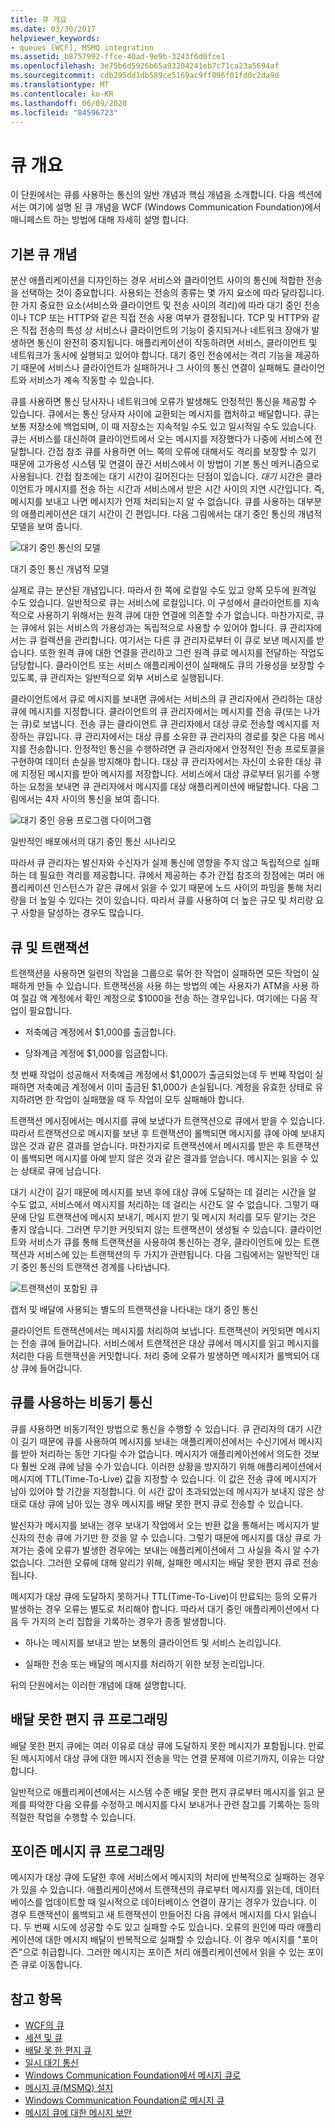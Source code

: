 ```yaml
---
title: 큐 개요
ms.date: 03/30/2017
helpviewer_keywords:
- queues [WCF], MSMQ integration
ms.assetid: b8757992-ffce-40ad-9e9b-3243f6d0fce1
ms.openlocfilehash: 3e75b6d5926b65a93204241eb7c71ca23a5694af
ms.sourcegitcommit: cdb295dd1db589ce5169ac9ff096f01fd0c2da9d
ms.translationtype: MT
ms.contentlocale: ko-KR
ms.lasthandoff: 06/09/2020
ms.locfileid: "84596723"
---
```

# <a name="queues-overview"></a>큐 개요

이 단원에서는 큐를 사용하는 통신의 일반 개념과 핵심 개념을 소개합니다. 다음 섹션에서는 여기에 설명 된 큐 개념을 WCF (Windows Communication Foundation)에서 매니페스트 하는 방법에 대해 자세히 설명 합니다.  
  
## <a name="basic-queuing-concepts"></a>기본 큐 개념  
 분산 애플리케이션을 디자인하는 경우 서비스와 클라이언트 사이의 통신에 적합한 전송을 선택하는 것이 중요합니다. 사용되는 전송의 종류는 몇 가지 요소에 따라 달라집니다. 한 가지 중요한 요소(서비스와 클라이언트 및 전송 사이의 격리)에 따라 대기 중인 전송이나 TCP 또는 HTTP와 같은 직접 전송 사용 여부가 결정됩니다. TCP 및 HTTP와 같은 직접 전송의 특성 상 서비스나 클라이언트의 기능이 중지되거나 네트워크 장애가 발생하면 통신이 완전히 중지됩니다. 애플리케이션이 작동하려면 서비스, 클라이언트 및 네트워크가 동시에 실행되고 있어야 합니다. 대기 중인 전송에서는 격리 기능을 제공하기 때문에 서비스나 클라이언트가 실패하거나 그 사이의 통신 연결이 실패해도 클라이언트와 서비스가 계속 작동할 수 있습니다.  
  
 큐를 사용하면 통신 당사자나 네트워크에 오류가 발생해도 안정적인 통신을 제공할 수 있습니다. 큐에서는 통신 당사자 사이에 교환되는 메시지를 캡처하고 배달합니다. 큐는 보통 저장소에 백업되며, 이 때 저장소는 지속적일 수도 있고 일시적일 수도 있습니다. 큐는 서비스를 대신하여 클라이언트에서 오는 메시지를 저장했다가 나중에 서비스에 전달합니다. 간접 참조 큐를 사용하면 어느 쪽의 오류에 대해서도 격리를 보장할 수 있기 때문에 고가용성 시스템 및 연결이 끊긴 서비스에서 이 방법이 기본 통신 메커니즘으로 사용됩니다. 간접 참조에는 대기 시간이 길어진다는 단점이 있습니다. *대기* 시간은 클라이언트가 메시지를 전송 하는 시간과 서비스에서 받은 시간 사이의 지연 시간입니다. 즉, 메시지를 보내고 나면 메시지가 언제 처리되는지 알 수 없습니다. 큐를 사용하는 대부분의 애플리케이션은 대기 시간이 긴 편입니다. 다음 그림에서는 대기 중인 통신의 개념적 모델을 보여 줍니다.  
  
 ![대기 중인 통신의 모델](media/qconceptual-figure1c.gif "QConceptual-Figure1c")  
  
 대기 중인 통신 개념적 모델  
  
 실제로 큐는 분산된 개념입니다. 따라서 한 쪽에 로컬일 수도 있고 양쪽 모두에 원격일 수도 있습니다. 일반적으로 큐는 서비스에 로컬입니다. 이 구성에서 클라이언트를 지속적으로 사용하기 위해서는 원격 큐에 대한 연결에 의존할 수가 없습니다. 마찬가지로, 큐는 큐에서 읽는 서비스의 가용성과는 독립적으로 사용할 수 있어야 합니다. 큐 관리자에서는 큐 컬렉션을 관리합니다. 여기서는 다른 큐 관리자로부터 이 큐로 보낸 메시지를 받습니다. 또한 원격 큐에 대한 연결을 관리하고 그런 원격 큐로 메시지를 전달하는 작업도 담당합니다. 클라이언트 또는 서비스 애플리케이션이 실패해도 큐의 가용성을 보장할 수 있도록, 큐 관리자는 일반적으로 외부 서비스로 실행됩니다.  
  
 클라이언트에서 큐로 메시지를 보내면 큐에서는 서비스의 큐 관리자에서 관리하는 대상 큐에 메시지를 지정합니다. 클라이언트의 큐 관리자에서는 메시지를 전송 큐(또는 나가는 큐)로 보냅니다. 전송 큐는 클라이언트 큐 관리자에서 대상 큐로 전송할 메시지를 저장하는 큐입니다. 큐 관리자에서는 대상 큐를 소유한 큐 관리자의 경로를 찾은 다음 메시지를 전송합니다. 안정적인 통신을 수행하려면 큐 관리자에서 안정적인 전송 프로토콜을 구현하여 데이터 손실을 방지해야 합니다. 대상 큐 관리자에서는 자신이 소유한 대상 큐에 지정된 메시지를 받아 메시지를 저장합니다. 서비스에서 대상 큐로부터 읽기를 수행하는 요청을 보내면 큐 관리자에서 메시지를 대상 애플리케이션에 배달합니다. 다음 그림에서는 4자 사이의 통신을 보여 줍니다.  
  
 ![대기 중인 응용 프로그램 다이어그램](media/distributed-queue-figure.jpg "분산 큐 그림")  
  
 일반적인 배포에서의 대기 중인 통신 시나리오  
  
 따라서 큐 관리자는 발신자와 수신자가 실제 통신에 영향을 주지 않고 독립적으로 실패하는 데 필요한 격리를 제공합니다. 큐에서 제공하는 추가 간접 참조의 장점에는 여러 애플리케이션 인스턴스가 같은 큐에서 읽을 수 있기 때문에 노드 사이의 파밍을 통해 처리량을 더 높일 수 있다는 것이 있습니다. 따라서 큐를 사용하여 더 높은 규모 및 처리량 요구 사항을 달성하는 경우도 많습니다.  
  
## <a name="queues-and-transactions"></a>큐 및 트랜잭션  
 트랜잭션을 사용하면 일련의 작업을 그룹으로 묶어 한 작업이 실패하면 모든 작업이 실패하게 만들 수 있습니다. 트랜잭션을 사용 하는 방법의 예는 사용자가 ATM을 사용 하 여 절감 액 계정에서 확인 계정으로 $1000을 전송 하는 경우입니다. 여기에는 다음 작업이 필요합니다.  
  
- 저축예금 계정에서 $1,000를 출금합니다.  
  
- 당좌계금 계정에 $1,000를 입금합니다.  
  
 첫 번째 작업이 성공해서 저축예금 계정에서 $1,000가 출금되었는데 두 번째 작업이 실패하면 저축예금 계정에서 이미 출금된 $1,000가 손실됩니다. 계정을 유효한 상태로 유지하려면 한 작업이 실패했을 때 두 작업이 모두 실패해야 합니다.  
  
 트랜잭션 메시징에서는 메시지를 큐에 보냈다가 트랜잭션으로 큐에서 받을 수 있습니다. 따라서 트랜잭션으로 메시지를 보낸 후 트랜잭션이 롤백되면 메시지를 큐에 아예 보내지 않은 것과 같은 결과를 얻습니다. 마찬가지로 트랜잭션에서 메시지를 받은 후 트랜잭션이 롤백되면 메시지를 아예 받지 않은 것과 같은 결과를 얻습니다. 메시지는 읽을 수 있는 상태로 큐에 남습니다.  
  
 대기 시간이 길기 때문에 메시지를 보낸 후에 대상 큐에 도달하는 데 걸리는 시간을 알 수도 없고, 서비스에서 메시지를 처리하는 데 걸리는 시간도 알 수 없습니다. 그렇기 때문에 단일 트랜잭션에 메시지 보내기, 메시지 받기 및 메시지 처리를 모두 맡기는 것은 좋지 않습니다. 그러면 무기한 커밋되지 않는 트랜잭션이 생성될 수 있습니다. 클라이언트와 서비스가 큐를 통해 트랜잭션을 사용하여 통신하는 경우, 클라이언트에 있는 트랜잭션과 서비스에 있는 트랜잭션의 두 가지가 관련됩니다. 다음 그림에서는 일반적인 대기 중인 통신의 트랜잭션 경계를 나타냅니다.  
  
 ![트랜잭션이 포함된 큐](media/qwithtransactions-figure3.gif "QWithTransactions Figure3")  
  
 캡처 및 배달에 사용되는 별도의 트랜잭션을 나타내는 대기 중인 통신  
  
 클라이언트 트랜잭션에서는 메시지를 처리하여 보냅니다. 트랜잭션이 커밋되면 메시지는 전송 큐에 들어갑니다. 서비스에서 트랜잭션은 대상 큐에서 메시지를 읽고 메시지를 처리한 다음 트랜잭션을 커밋합니다. 처리 중에 오류가 발생하면 메시지가 롤백되어 대상 큐에 들어갑니다.  
  
## <a name="asynchronous-communication-using-queues"></a>큐를 사용하는 비동기 통신  
 큐를 사용하면 비동기적인 방법으로 통신을 수행할 수 있습니다. 큐 관리자의 대기 시간이 길기 때문에 큐를 사용하여 메시지를 보내는 애플리케이션에서는 수신기에서 메시지를 받아 처리하는 동안 기다릴 수가 없습니다. 메시지가 애플리케이션에서 의도한 것보다 훨씬 오래 큐에 남을 수가 있습니다. 이러한 상황을 방지하기 위해 애플리케이션에서 메시지에 TTL(Time-To-Live) 값을 지정할 수 있습니다. 이 값은 전송 큐에 메시지가 남아 있어야 할 기간을 지정합니다. 이 시간 값이 초과되었는데 메시지가 보내지 않은 상태로 대상 큐에 남아 있는 경우 메시지를 배달 못한 편지 큐로 전송할 수 있습니다.  
  
 발신자가 메시지를 보내는 경우 보내기 작업에서 오는 반환 값을 통해서는 메시지가 발신자의 전송 큐에 가기만 한 것을 알 수 있습니다. 그렇기 때문에 메시지를 대상 큐로 가져가는 중에 오류가 발생한 경우에는 보내는 애플리케이션에서 그 사실을 즉시 알 수가 없습니다. 그러한 오류에 대해 알리기 위해, 실패한 메시지는 배달 못한 편지 큐로 전송됩니다.  
  
 메시지가 대상 큐에 도달하지 못하거나 TTL(Time-To-Live)이 만료되는 등의 오류가 발생하는 경우 오류는 별도로 처리해야 합니다. 따라서 대기 중인 애플리케이션에서 다음 두 가지의 논리 집합을 기록하는 경우가 종종 발생합니다.  
  
- 하나는 메시지를 보내고 받는 보통의 클라이언트 및 서비스 논리입니다.  
  
- 실패한 전송 또는 배달의 메시지를 처리하기 위한 보정 논리입니다.  
  
 뒤의 단원에서는 이러한 개념에 대해 설명합니다.  
  
## <a name="dead-letter-queue-programming"></a>배달 못한 편지 큐 프로그래밍  
 배달 못한 편지 큐에는 여러 이유로 대상 큐에 도달하지 못한 메시지가 포함됩니다. 만료된 메시지에서 대상 큐에 대한 메시지 전송을 막는 연결 문제에 이르기까지, 이유는 다양합니다.  
  
 일반적으로 애플리케이션에서는 시스템 수준 배달 못한 편지 큐로부터 메시지를 읽고 문제를 파악한 다음 오류를 수정하고 메시지를 다시 보내거나 관련 참고를 기록하는 등의 적절한 작업을 수행할 수 있습니다.  
  
## <a name="poison-message-queue-programming"></a>포이즌 메시지 큐 프로그래밍  
 메시지가 대상 큐에 도달한 후에 서비스에서 메시지의 처리에 반복적으로 실패하는 경우가 있을 수 있습니다. 애플리케이션에서 트랜잭션의 큐로부터 메시지를 읽는데, 데이터베이스를 업데이트할 때 일시적으로 데이터베이스 연결이 끊기는 경우가 있습니다. 이 경우 트랜잭션이 롤백되고 새 트랜잭션이 만들어진 다음 큐에서 메시지를 다시 읽습니다. 두 번째 시도에 성공할 수도 있고 실패할 수도 있습니다. 오류의 원인에 따라 애플리케이션에 대한 메시지 배달이 반복적으로 실패할 수 있습니다. 이 경우 메시지를 "포이즌"으로 취급합니다. 그러한 메시지는 포이즌 처리 애플리케이션에서 읽을 수 있는 포이즌 큐로 이동합니다.  
  
## <a name="see-also"></a>참고 항목

- [WCF의 큐](queuing-in-wcf.md)
- [세션 및 큐](../samples/sessions-and-queues.md)
- [배달 못 한 편지 큐](../samples/dead-letter-queues.md)
- [일시 대기 통신](../samples/volatile-queued-communication.md)
- [Windows Communication Foundation에서 메시지 큐로](../samples/wcf-to-message-queuing.md)
- [메시지 큐(MSMQ) 설치](../samples/installing-message-queuing-msmq.md)
- [Windows Communication Foundation로 메시지 큐](../samples/message-queuing-to-wcf.md)
- [메시지 큐에 대한 메시지 보안](../samples/message-security-over-message-queuing.md)
